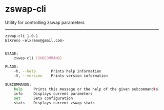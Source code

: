 # zswap-cli
Utility for controlling zswap parameters

---

```bash
zswap-cli 1.0.1
ElXreno <elxreno@gmail.com>


USAGE:
    zswap-cli [SUBCOMMAND]

FLAGS:
    -h, --help       Prints help information
    -V, --version    Prints version information

SUBCOMMANDS:
    help     Prints this message or the help of the given subcommand(s)
    info     Displays current parameters
    set      Sets configuration
    stats    Displays current zswap stats
```